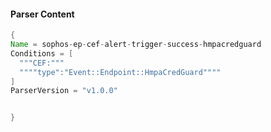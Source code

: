 #### Parser Content
```Java
{
Name = sophos-ep-cef-alert-trigger-success-hmpacredguard
Conditions = [
  """CEF:"""
  """"type":"Event::Endpoint::HmpaCredGuard""""
]
ParserVersion = "v1.0.0"


}
```
